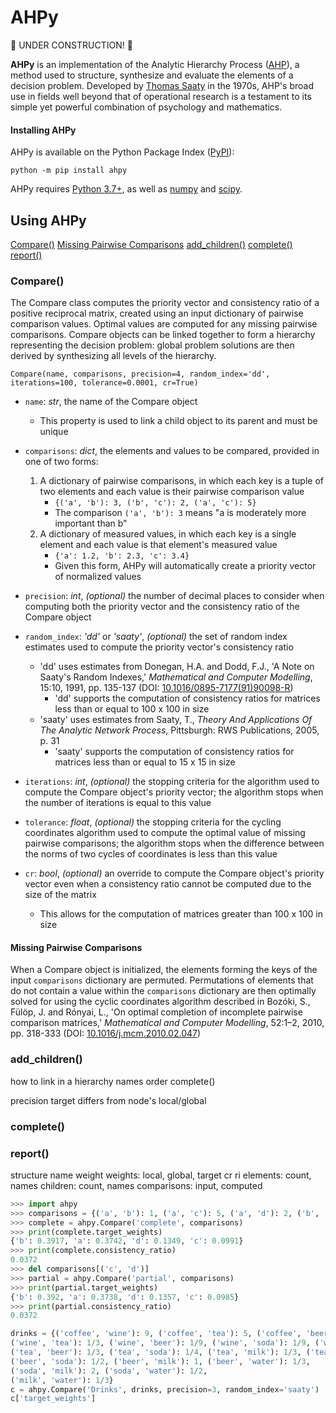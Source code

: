# AHPy

:construction: UNDER CONSTRUCTION! :construction:

**AHPy** is an implementation of the Analytic Hierarchy Process ([AHP](https://en.wikipedia.org/wiki/Analytic_hierarchy_process)), a method used to structure, synthesize and evaluate the elements of a decision problem. Developed by [Thomas Saaty](http://www.creativedecisions.org/about/ThomasLSaaty.php) in the 1970s, AHP's broad use in fields well beyond that of operational research is a testament to its simple yet powerful combination of psychology and mathematics.

#### Installing AHPy

AHPy is available on the Python Package Index ([PyPI](https://pypi.org/)):

```
python -m pip install ahpy
```

AHPy requires [Python 3.7+](https://www.python.org/), as well as [numpy](https://numpy.org/) and [scipy](https://scipy.org/).

## Using AHPy

[Compare()](#compare)
[Missing Pairwise Comparisons](#missing-pairwise-comparisons)
[add_children()](#add_children)
[complete()](#complete)
[report()](#report)

### Compare()

The Compare class computes the priority vector and consistency ratio of a positive reciprocal matrix, created using an input dictionary of pairwise comparison values. Optimal values are computed for any missing pairwise comparisons. Compare objects can be linked together to form a hierarchy representing the decision problem: global problem solutions are then derived by synthesizing all levels of the hierarchy.

`Compare(name, comparisons, precision=4, random_index='dd', iterations=100, tolerance=0.0001, cr=True)`

- `name`: *str*, the name of the Compare object
  - This property is used to link a child object to its parent and must be unique

- `comparisons`: *dict*, the elements and values to be compared, provided in one of two forms:
    1. A dictionary of pairwise comparisons, in which each key is a tuple of two elements and each value is their pairwise comparison value
        - `{('a', 'b'): 3, ('b', 'c'): 2, ('a', 'c'): 5}`
        - The comparison `('a', 'b'): 3` means "a is moderately more important than b"
    2. A dictionary of measured values, in which each key is a single element and each value is that element's measured value
        - `{'a': 1.2, 'b': 2.3, 'c': 3.4}`
        - Given this form, AHPy will automatically create a priority vector of normalized values

- `precision`: *int*, *(optional)* the number of decimal places to consider when computing both the priority vector and the consistency ratio of the Compare object

- `random_index`: *'dd'* or *'saaty'*, *(optional)* the set of random index estimates used to compute the priority vector's consistency ratio
  - 'dd' uses estimates from Donegan, H.A. and Dodd, F.J., 'A Note on Saaty's Random Indexes,' *Mathematical and Computer Modelling*, 15:10, 1991, pp. 135-137 (DOI: [10.1016/0895-7177(91)90098-R](https://doi.org/10.1016/0895-7177(91)90098-R))
    - 'dd' supports the computation of consistency ratios for matrices less than or equal to 100 x 100 in size
  - 'saaty' uses estimates from Saaty, T., *Theory And Applications Of The Analytic Network Process*, Pittsburgh: RWS Publications, 2005, p. 31
    - 'saaty' supports the computation of consistency ratios for matrices less than or equal to 15 x 15 in size

- `iterations`: *int*, *(optional)* the stopping criteria for the algorithm used to compute the Compare object's priority vector; the algorithm stops when the number of iterations is equal to this value

- `tolerance`: *float*, *(optional)* the stopping criteria for the cycling coordinates algorithm used to compute the optimal value of missing pairwise comparisons; the algorithm stops when the difference between the norms of two cycles of coordinates is less than this value

- `cr`: *bool*, *(optional)* an override to compute the Compare object's priority vector even when a consistency ratio cannot be computed due to the size of the matrix
  - This allows for the computation of matrices greater than 100 x 100 in size

#### Missing Pairwise Comparisons

When a Compare object is initialized, the elements forming the keys of the input `comparisons` dictionary are permuted. Permutations of elements that do not contain a value within the `comparisons` dictionary are then optimally solved for using the cyclic coordinates algorithm described in Bozóki, S., Fülöp, J. and Rónyai, L., 'On optimal completion of incomplete pairwise comparison matrices,' *Mathematical and Computer Modelling*, 52:1–2, 2010, pp. 318-333 (DOI: [10.1016/j.mcm.2010.02.047](https://doi.org/10.1016/j.mcm.2010.02.047))

### add_children()

how to link in a hierarchy
names
order
complete()

precision
target differs from node's local/global

### complete()

### report()

structure
name
weight
weights: local, global, target
cr
ri
elements: count, names
children: count, names
comparisons: input, computed


```python
>>> import ahpy
>>> comparisons = {('a', 'b'): 1, ('a', 'c'): 5, ('a', 'd'): 2, ('b', 'c'): 3, ('b', 'd'): 4, ('c', 'd'): 3/4}
>>> complete = ahpy.Compare('complete', comparisons)
>>> print(complete.target_weights)
{'b': 0.3917, 'a': 0.3742, 'd': 0.1349, 'c': 0.0991}
>>> print(complete.consistency_ratio)
0.0372
>>> del comparisons[('c', 'd')]
>>> partial = ahpy.Compare('partial', comparisons)
>>> print(partial.target_weights)
{'b': 0.392, 'a': 0.3738, 'd': 0.1357, 'c': 0.0985}
>>> print(partial.consistency_ratio)
0.0372
```



```python
drinks = {('coffee', 'wine'): 9, ('coffee', 'tea'): 5, ('coffee', 'beer'): 2, ('coffee', 'soda'): 1, ('coffee', 'milk'): 1, ('coffee', 'water'): 1/2,
('wine', 'tea'): 1/3, ('wine', 'beer'): 1/9, ('wine', 'soda'): 1/9, ('wine', 'milk'): 1/9, ('wine', 'water'): 1/9,
('tea', 'beer'): 1/3, ('tea', 'soda'): 1/4, ('tea', 'milk'): 1/3, ('tea', 'water'): 1/9,
('beer', 'soda'): 1/2, ('beer', 'milk'): 1, ('beer', 'water'): 1/3,
('soda', 'milk'): 2, ('soda', 'water'): 1/2,
('milk', 'water'): 1/3}
c = ahpy.Compare('Drinks', drinks, precision=3, random_index='saaty')
c['target_weights']
```
